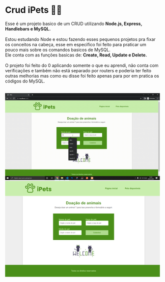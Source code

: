 # Crud iPets 🐶😺

Esse é um projeto basico de um CRUD utilizando <strong>Node.js, Express, Handlebars e MySQL.</strong>
<br>
<br>
Estou estudando Node e estou fazendo esses pequenos projetos pra fixar os conceitos na cabeça, esse em especifico foi feito para praticar um pouco mais sobre os comandos basicos de MySQL.
<br>
Ele conta com as funções basicas de: <strong> Create, Read, Update e Delete. </strong>
<br>
<br>
O projeto foi feito do 0 aplicando somente o que eu aprendi, não conta com verificações e também não está separado por routers e poderia ter feito outras melhorias mas como eu disse foi feito apenas para por em pratica os códigos do MySQL.
<br>
<br>

<img src="./public/img/readme-gif.gif">
<img src="./public/img/readme-img.png">